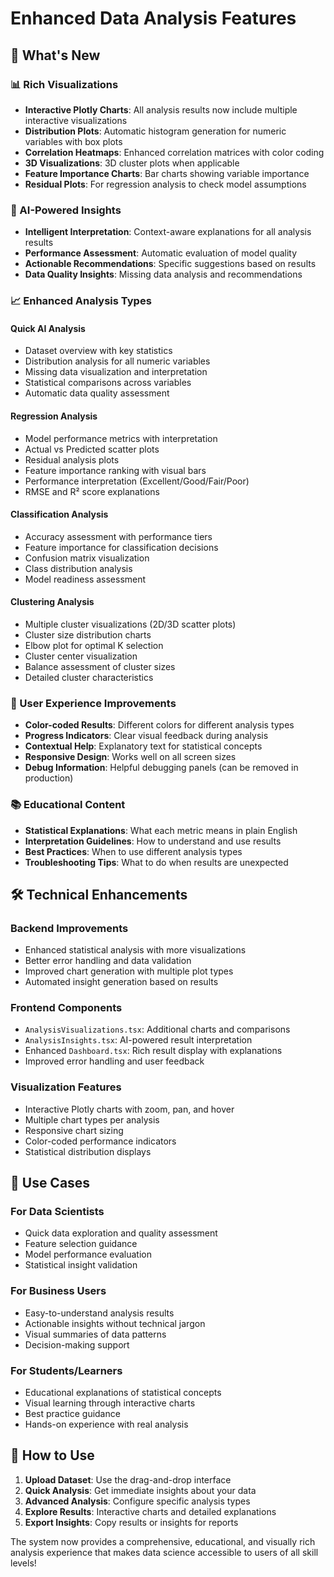 # Enhanced Data Analysis Features

## 🚀 What's New

### 📊 Rich Visualizations
- **Interactive Plotly Charts**: All analysis results now include multiple interactive visualizations
- **Distribution Plots**: Automatic histogram generation for numeric variables with box plots
- **Correlation Heatmaps**: Enhanced correlation matrices with color coding
- **3D Visualizations**: 3D cluster plots when applicable
- **Feature Importance Charts**: Bar charts showing variable importance
- **Residual Plots**: For regression analysis to check model assumptions

### 🧠 AI-Powered Insights
- **Intelligent Interpretation**: Context-aware explanations for all analysis results
- **Performance Assessment**: Automatic evaluation of model quality
- **Actionable Recommendations**: Specific suggestions based on results
- **Data Quality Insights**: Missing data analysis and recommendations

### 📈 Enhanced Analysis Types

#### Quick AI Analysis
- Dataset overview with key statistics
- Distribution analysis for all numeric variables
- Missing data visualization and interpretation
- Statistical comparisons across variables
- Automatic data quality assessment

#### Regression Analysis
- Model performance metrics with interpretation
- Actual vs Predicted scatter plots
- Residual analysis plots
- Feature importance ranking with visual bars
- Performance interpretation (Excellent/Good/Fair/Poor)
- RMSE and R² score explanations

#### Classification Analysis
- Accuracy assessment with performance tiers
- Feature importance for classification decisions
- Confusion matrix visualization
- Class distribution analysis
- Model readiness assessment

#### Clustering Analysis
- Multiple cluster visualizations (2D/3D scatter plots)
- Cluster size distribution charts
- Elbow plot for optimal K selection
- Cluster center visualization
- Balance assessment of cluster sizes
- Detailed cluster characteristics

### 🎨 User Experience Improvements
- **Color-coded Results**: Different colors for different analysis types
- **Progress Indicators**: Clear visual feedback during analysis
- **Contextual Help**: Explanatory text for statistical concepts
- **Responsive Design**: Works well on all screen sizes
- **Debug Information**: Helpful debugging panels (can be removed in production)

### 📚 Educational Content
- **Statistical Explanations**: What each metric means in plain English
- **Interpretation Guidelines**: How to understand and use results
- **Best Practices**: When to use different analysis types
- **Troubleshooting Tips**: What to do when results are unexpected

## 🛠 Technical Enhancements

### Backend Improvements
- Enhanced statistical analysis with more visualizations
- Better error handling and data validation
- Improved chart generation with multiple plot types
- Automated insight generation based on results

### Frontend Components
- `AnalysisVisualizations.tsx`: Additional charts and comparisons
- `AnalysisInsights.tsx`: AI-powered result interpretation
- Enhanced `Dashboard.tsx`: Rich result display with explanations
- Improved error handling and user feedback

### Visualization Features
- Interactive Plotly charts with zoom, pan, and hover
- Multiple chart types per analysis
- Responsive chart sizing
- Color-coded performance indicators
- Statistical distribution displays

## 🎯 Use Cases

### For Data Scientists
- Quick data exploration and quality assessment
- Feature selection guidance
- Model performance evaluation
- Statistical insight validation

### For Business Users
- Easy-to-understand analysis results
- Actionable insights without technical jargon
- Visual summaries of data patterns
- Decision-making support

### For Students/Learners
- Educational explanations of statistical concepts
- Visual learning through interactive charts
- Best practice guidance
- Hands-on experience with real analysis

## 📱 How to Use

1. **Upload Dataset**: Use the drag-and-drop interface
2. **Quick Analysis**: Get immediate insights about your data
3. **Advanced Analysis**: Configure specific analysis types
4. **Explore Results**: Interactive charts and detailed explanations
5. **Export Insights**: Copy results or insights for reports

The system now provides a comprehensive, educational, and visually rich analysis experience that makes data science accessible to users of all skill levels!
